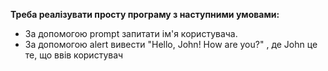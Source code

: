 **Треба реалізувати просту програму з наступними умовами:**

* За допомогою prompt запитати ім'я користувача.
* За допомогою alert вивести "Hello, John! How are you?" , де John це те, що ввів користувач